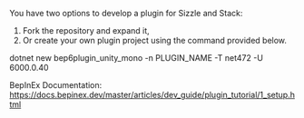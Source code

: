 You have two options to develop a plugin for Sizzle and Stack:

1. Fork the repository and expand it,
2. Or create your own plugin project using the command provided below.

dotnet new bep6plugin_unity_mono -n PLUGIN_NAME -T net472 -U 6000.0.40

BepInEx Documentation: https://docs.bepinex.dev/master/articles/dev_guide/plugin_tutorial/1_setup.html
